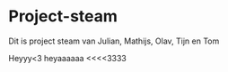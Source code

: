 # Project-steam

Dit is project steam van Julian, Mathijs, Olav, Tijn en Tom

Heyyy<3
heyaaaaaa <<<<3333


